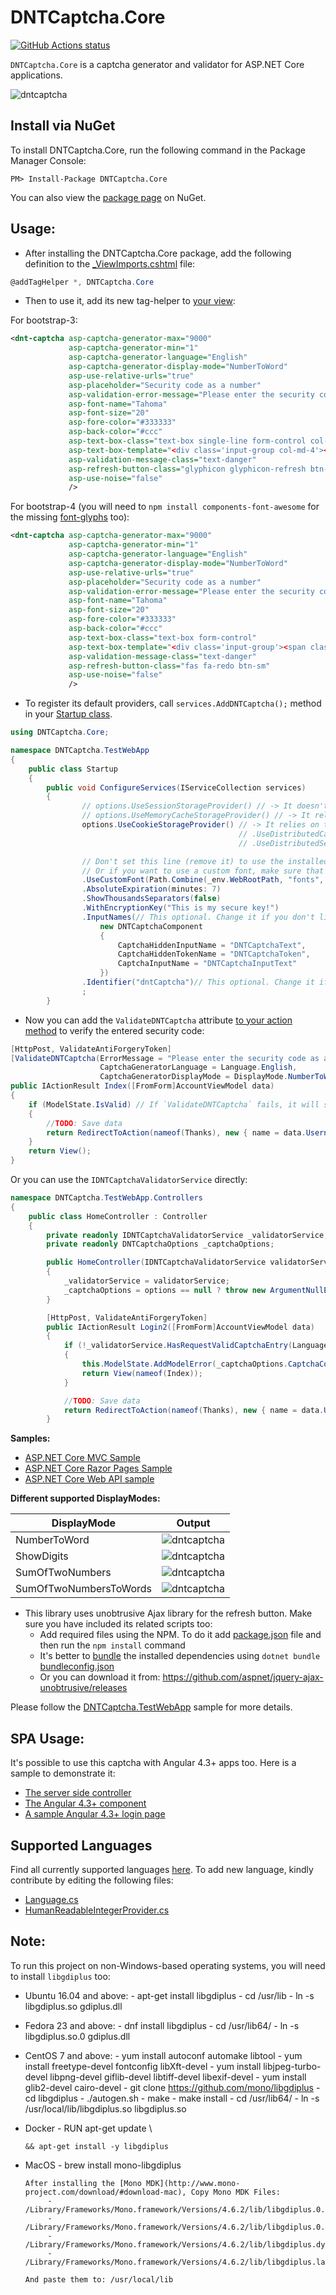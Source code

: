 # DNTCaptcha.Core

<p align="left">
  <a href="https://github.com/VahidN/DNTCaptcha.Core">
     <img alt="GitHub Actions status" src="https://github.com/VahidN/DNTCaptcha.Core/workflows/.NET%20Core%20Build/badge.svg">
  </a>
</p>

`DNTCaptcha.Core` is a captcha generator and validator for ASP.NET Core applications.

![dntcaptcha](/src/DNTCaptcha.TestWebApp/Content/dntcaptcha.png)

## Install via NuGet

To install DNTCaptcha.Core, run the following command in the Package Manager Console:

```
PM> Install-Package DNTCaptcha.Core
```

You can also view the [package page](http://www.nuget.org/packages/DNTCaptcha.Core/) on NuGet.

## Usage:

- After installing the DNTCaptcha.Core package, add the following definition to the [\_ViewImports.cshtml](/src/DNTCaptcha.TestWebApp/Views/_ViewImports.cshtml) file:

```csharp
@addTagHelper *, DNTCaptcha.Core
```

- Then to use it, add its new tag-helper to [your view](/src/DNTCaptcha.TestWebApp/Views/Home/_LoginFormBody.cshtml):

For bootstrap-3:

```xml
<dnt-captcha asp-captcha-generator-max="9000"
             asp-captcha-generator-min="1"
             asp-captcha-generator-language="English"
             asp-captcha-generator-display-mode="NumberToWord"
             asp-use-relative-urls="true"
             asp-placeholder="Security code as a number"
             asp-validation-error-message="Please enter the security code as a number."
             asp-font-name="Tahoma"
             asp-font-size="20"
             asp-fore-color="#333333"
             asp-back-color="#ccc"
             asp-text-box-class="text-box single-line form-control col-md-4"
             asp-text-box-template="<div class='input-group col-md-4'><span class='input-group-addon'><span class='glyphicon glyphicon-lock'></span></span>{0}</div>"
             asp-validation-message-class="text-danger"
             asp-refresh-button-class="glyphicon glyphicon-refresh btn-sm"
             asp-use-noise="false"
             />
```

For bootstrap-4 (you will need to `npm install components-font-awesome` for the missing [font-glyphs](https://fontawesome.com/?from=io) too):

```xml
<dnt-captcha asp-captcha-generator-max="9000"
             asp-captcha-generator-min="1"
             asp-captcha-generator-language="English"
             asp-captcha-generator-display-mode="NumberToWord"
             asp-use-relative-urls="true"
             asp-placeholder="Security code as a number"
             asp-validation-error-message="Please enter the security code as a number."
             asp-font-name="Tahoma"
             asp-font-size="20"
             asp-fore-color="#333333"
             asp-back-color="#ccc"
             asp-text-box-class="text-box form-control"
             asp-text-box-template="<div class='input-group'><span class='input-group-prepend'><span class='input-group-text'><i class='fas fa-lock'></i></span></span>{0}</div>"
             asp-validation-message-class="text-danger"
             asp-refresh-button-class="fas fa-redo btn-sm"
             asp-use-noise="false"
             />
```

- To register its default providers, call `services.AddDNTCaptcha();` method in your [Startup class](/src/DNTCaptcha.TestWebApp/Startup.cs).

```csharp
using DNTCaptcha.Core;

namespace DNTCaptcha.TestWebApp
{
    public class Startup
    {
        public void ConfigureServices(IServiceCollection services)
        {
                // options.UseSessionStorageProvider() // -> It doesn't rely on the server or client's times. Also it's the safest one.
                // options.UseMemoryCacheStorageProvider() // -> It relies on the server's times. It's safer than the CookieStorageProvider.
                options.UseCookieStorageProvider() // -> It relies on the server and client's times. It's ideal for scalability, because it doesn't save anything in the server's memory.
                                                   // .UseDistributedCacheStorageProvider() // --> It's ideal for scalability using `services.AddStackExchangeRedisCache()` for instance.
                                                   // .UseDistributedSerializationProvider()

                // Don't set this line (remove it) to use the installed system's fonts (FontName = "Tahoma").
                // Or if you want to use a custom font, make sure that font is present in the wwwroot/fonts folder and also use a good and complete font!
                .UseCustomFont(Path.Combine(_env.WebRootPath, "fonts", "IRANSans(FaNum)_Bold.ttf"))
                .AbsoluteExpiration(minutes: 7)
                .ShowThousandsSeparators(false)
                .WithEncryptionKey("This is my secure key!")
                .InputNames(// This optional. Change it if you don't like the default names.
                    new DNTCaptchaComponent
                    {
                        CaptchaHiddenInputName = "DNTCaptchaText",
                        CaptchaHiddenTokenName = "DNTCaptchaToken",
                        CaptchaInputName = "DNTCaptchaInputText"
                    })
                .Identifier("dntCaptcha")// This optional. Change it if you don't like its default name.
                ;
        }
```

- Now you can add the `ValidateDNTCaptcha` attribute [to your action method](/src/DNTCaptcha.TestWebApp/Controllers/HomeController.cs) to verify the entered security code:

```csharp
[HttpPost, ValidateAntiForgeryToken]
[ValidateDNTCaptcha(ErrorMessage = "Please enter the security code as a number.",
                    CaptchaGeneratorLanguage = Language.English,
                    CaptchaGeneratorDisplayMode = DisplayMode.NumberToWord)]
public IActionResult Index([FromForm]AccountViewModel data)
{
    if (ModelState.IsValid) // If `ValidateDNTCaptcha` fails, it will set a `ModelState.AddModelError`.
    {
        //TODO: Save data
        return RedirectToAction(nameof(Thanks), new { name = data.Username });
    }
    return View();
}
```

Or you can use the `IDNTCaptchaValidatorService` directly:

```csharp
namespace DNTCaptcha.TestWebApp.Controllers
{
    public class HomeController : Controller
    {
        private readonly IDNTCaptchaValidatorService _validatorService;
        private readonly DNTCaptchaOptions _captchaOptions;

        public HomeController(IDNTCaptchaValidatorService validatorService, IOptions<DNTCaptchaOptions> options)
        {
            _validatorService = validatorService;
            _captchaOptions = options == null ? throw new ArgumentNullException(nameof(options)) : options.Value;
        }

        [HttpPost, ValidateAntiForgeryToken]
        public IActionResult Login2([FromForm]AccountViewModel data)
        {
            if (!_validatorService.HasRequestValidCaptchaEntry(Language.English, DisplayMode.SumOfTwoNumbersToWords))
            {
                this.ModelState.AddModelError(_captchaOptions.CaptchaComponent.CaptchaInputName, "Please enter the security code as a number.");
                return View(nameof(Index));
            }

            //TODO: Save data
            return RedirectToAction(nameof(Thanks), new { name = data.Username });
        }
```

**Samples:**

- [ASP.NET Core MVC Sample](/src/DNTCaptcha.TestWebApp)
- [ASP.NET Core Razor Pages Sample](/src/DNTCaptcha.TestRazorPages)
- [ASP.NET Core Web API sample](/src/DNTCaptcha.TestApiApp)

**Different supported DisplayModes:**

| DisplayMode            | Output                                                      |
| ---------------------- | ----------------------------------------------------------- |
| NumberToWord           | ![dntcaptcha](/src/DNTCaptcha.TestWebApp/Content/mode1.png) |
| ShowDigits             | ![dntcaptcha](/src/DNTCaptcha.TestWebApp/Content/mode2.png) |
| SumOfTwoNumbers        | ![dntcaptcha](/src/DNTCaptcha.TestWebApp/Content/mode3.png) |
| SumOfTwoNumbersToWords | ![dntcaptcha](/src/DNTCaptcha.TestWebApp/Content/mode4.png) |

- This library uses unobtrusive Ajax library for the refresh button. Make sure you have included its related scripts too:
  - Add required files using the NPM. To do it add [package.json](/src/DNTCaptcha.TestWebApp/package.json#L14-L17) file and then run the `npm install` command
  - It's better to [bundle](/src/DNTCaptcha.TestWebApp/DNTCaptcha.TestWebApp.V3.csproj#L18) the installed dependencies using `dotnet bundle` [bundleconfig.json](/src/DNTCaptcha.TestWebApp/bundleconfig.json#L17)
  - Or you can download it from: https://github.com/aspnet/jquery-ajax-unobtrusive/releases

Please follow the [DNTCaptcha.TestWebApp](/src/DNTCaptcha.TestWebApp) sample for more details.

## SPA Usage:

It's possible to use this captcha with Angular 4.3+ apps too. Here is a sample to demonstrate it:

- [The server side controller](/src/DNTCaptcha.TestWebApp/Controllers/NgxController.cs)
- [The Angular 4.3+ component](/src/DNTCaptcha.AngularClient/src/app/dnt-captcha)
- [A sample Angular 4.3+ login page](/src/DNTCaptcha.AngularClient/src/app/users-login)

## Supported Languages

Find all currently supported languages [here](/src/DNTCaptcha.Core/Language.cs). To add new language, kindly contribute by editing the following files:

- [Language.cs](/src/DNTCaptcha.Core/Language.cs)
- [HumanReadableIntegerProvider.cs](/src/DNTCaptcha.Core/HumanReadableIntegerProvider.cs)

## Note:

To run this project on non-Windows-based operating systems, you will need to install `libgdiplus` too:

- Ubuntu 16.04 and above: - apt-get install libgdiplus - cd /usr/lib - ln -s libgdiplus.so gdiplus.dll
- Fedora 23 and above: - dnf install libgdiplus - cd /usr/lib64/ - ln -s libgdiplus.so.0 gdiplus.dll
- CentOS 7 and above: - yum install autoconf automake libtool - yum install freetype-devel fontconfig libXft-devel - yum install libjpeg-turbo-devel libpng-devel giflib-devel libtiff-devel libexif-devel - yum install glib2-devel cairo-devel - git clone https://github.com/mono/libgdiplus - cd libgdiplus - ./autogen.sh - make - make install - cd /usr/lib64/ - ln -s /usr/local/lib/libgdiplus.so libgdiplus.so
- Docker - RUN apt-get update \\

      && apt-get install -y libgdiplus

- MacOS - brew install mono-libgdiplus

      After installing the [Mono MDK](http://www.mono-project.com/download/#download-mac), Copy Mono MDK Files:
      	   - /Library/Frameworks/Mono.framework/Versions/4.6.2/lib/libgdiplus.0.dylib
      	   - /Library/Frameworks/Mono.framework/Versions/4.6.2/lib/libgdiplus.0.dylib.dSYM
      	   - /Library/Frameworks/Mono.framework/Versions/4.6.2/lib/libgdiplus.dylib
      	   - /Library/Frameworks/Mono.framework/Versions/4.6.2/lib/libgdiplus.la

      And paste them to: /usr/local/lib
